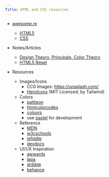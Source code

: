 ```yaml
---
Title: HTML and CSS resources
---
```


- [awesome.re](https://awesome.re)

  - [HTML5](https://github.com/diegocard/awesome-html5#readme)
  - [CSS](https://github.com/awesome-css-group/awesome-css#readme)

- Notes/Articles

  - [Design Theory, Principals, Color Theory](https://www.bantialbumproofing.com/blog/design-elements-principals-and-color-theory)
  - [HTML5 Reset](http://html5doctor.com/html-5-reset-stylesheet/)

- Resources

  - Images/Icons
    - CC0 Images: <https://unsplash.com/>
    - [HeroIcons](https://heroicons.com/) (MIT Licensed; by Tailwind)
  - Colors
    - [pattleon](https://paletton.com)
    - [htmlcolorcodes](https://htmlcolorcodes.com/)
    - [coloors](https://coolors.co/)
    - use [pastel](https://github.com/sharkdp/pastel) for development
  - Reference
    - [MDN](https://developer.mozilla.org/en-US/)
    - [w3cschools](https://www.w3schools.com/)
    - [jsfiddle](https://jsfiddle.net/)
    - [devdocs](https://devdocs.io/)
  - UI/UX Inspiration
    - [awwards](https://www.awwwards.com/)
    - [lapa](https://www.lapa.ninja/)
    - [dribble](https://dribbble.com/)
    - [behance](https://www.behance.net/)
